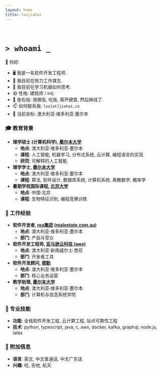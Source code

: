 ```yaml
---
layout: home
title: luojiahai
---
```


<br/>

# `> whoami _`

👋 你好.

- 🖥️ 我是一名软件开发工程师.
- 🔭 我目前在努力工作谋生.
- 🌱 我目前在学习机器如何思考.
- 😄 性格: 建筑师 / intj
- 💬 座右铭: 我做饭, 吃饭, 离开键盘, 然后掉线了.
- 📫 如何联系我: `luo[at]jiahai.co`
- 📍 当前坐标: 澳大利亚·维多利亚·墨尔本

### 🎓 教育背景

- **理学硕士 (计算机科学), [墨尔本大学](https://www.unimelb.edu.au/)**
  - **地点**: 澳大利亚·维多利亚·墨尔本
  - **课程**: 人工智能, 机器学习, 分布式系统, 云计算, 编程语言的实现
  - **研究**: 可解释的人工智能
- **理学学士, [墨尔本大学](https://www.unimelb.edu.au/)**
  - **地点**: 澳大利亚·维多利亚·墨尔本
  - **课程**: 算法, 软件设计, 数据库系统, 计算机系统, 离散数学, 概率学
- **暑期学校国际课程, [北京大学](https://www.pku.edu.cn/)**
  - **地点**: 中国·北京
  - **课程**: 生物特征识别, 编程竞赛训练

### 🏢 工作经验

- **软件开发者, [rea集团](https://www.rea-group.com/) ([realestate.com.au](https://realestate.com.au/))**
  - **地点**: 澳大利亚·维多利亚·墨尔本
  - **部门**: 产品与受众
- **软件开发工程师, [亚马逊云科技 (aws)](https://aws.amazon.com/)**
  - **地点**: 澳大利亚·新南威尔士·悉尼
  - **部门**: 开发者工具
- **软件开发顾问, [德勤](https://www.deloitte.com/)**
  - **地点**: 澳大利亚·维多利亚·墨尔本
  - **部门**: 核心业务运营
- **教学助理, [墨尔本大学](https://www.unimelb.edu.au/)**
  - **地点**: 澳大利亚·维多利亚·墨尔本
  - **部门**: 计算机与信息系统学院

### 🚀 专业技能

- **功能**: 全栈软件开发工程, 云计算工程, 站点可靠性工程
- **技术**: python, typescript, java, c, aws, docker, kafka, graphql, node.js, latex

### 🥔 附加信息

- **语言**: 英文, 中文普通话, 中文广东话
- **兴趣**: 吃, 吉他, 航天
